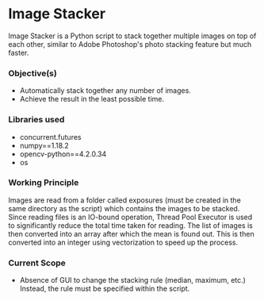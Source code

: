 # Image Stacker
Image Stacker is a Python script to stack together multiple images on top of each other, similar to Adobe Photoshop's photo stacking feature but much faster.

### Objective(s)
* Automatically stack together any number of images.
* Achieve the result in the least possible time.

### Libraries used
* concurrent.futures
* numpy==1.18.2
* opencv-python==4.2.0.34
* os

### Working Principle
Images are read from a folder called exposures (must be created in the same directory as the script) which contains the images to be stacked. Since reading files is an IO-bound operation, Thread Pool Executor is used to significantly reduce the total time taken for reading. The list of images is then converted into an array after which the mean is found out. This is then converted into an integer using vectorization to speed up the process.

### Current Scope
* Absence of GUI to change the stacking rule (median, maximum, etc.) Instead, the rule must be specified within the script.